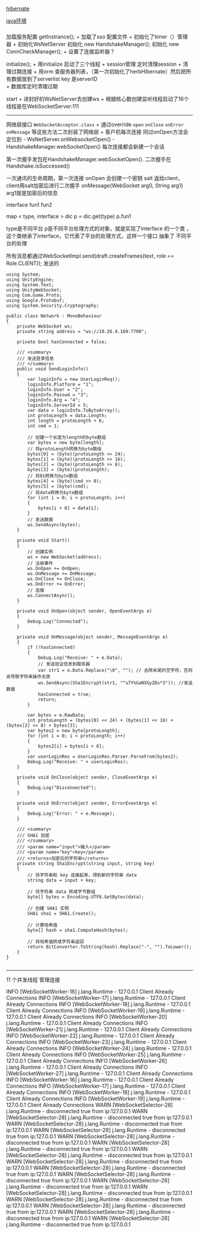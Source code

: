 [hibernate](hibernate.md)

[java环境](java环境.md)


### 

加载服务配置
getInstrance();
    + 加载了sso 配置文件
    + 初始化了timer（）管理器
    + 初始化WsNetServer
        初始化 new HandshakeManager();
        初始化 new ConnCheckManager();
    + 设置了连接监听器？


initialize();
    + 用initialize 启动了三个线程
        + session管理 定时清理session
        + 清理过期连接
        + 用orm 查服务器列表，（第一次初始化了herbHibernate）然后把所有数据放到了serverlist key 是serverID            
        + 数据库定时清理过期


start
    + 进封好的WsNetServer去创建ws
    + 根据核心数创建监听线程启动了16个线程是在WebSocketServer:111

---

网络层接口 
`WebSocketAcceptor.class`
    + 通过override `open` `onClose` `onError` `onMessage` 等这些方法二次封装了网络层
    + 客户机每次连接 同过onOpen方法会定位到
        - WsNetServer.onWebsocketOpen()
            -   HandshakeManager.webSocketOpen() 每次连接都会新建一个会话

第一次握手发包在HandshakeManager.webSocketOpen().
二次握手在 Handshake.isSuccessed()

一次通讯的生命周期，第一次连接
    onOpen 会创建一个密钥 salt 返给client，client用salt加密后进行二次握手
    onMessage(WebSocket arg0, String arg1) arg1就是加密后的信息

interface
    fun1
    fun2

map < type, interface > dic
p = dic.get(type)
p.fun1

type是不同平台 
p是不同平台处理方式的对象，就是实现了interface 的一个类 ，这个类继承了interface，它代表了平台的处理方式，这样一个接口 抽象了 不同平台的处理


所有消息都通过WebSocketImpl.send(draft.createFrames(text, role == Role.CLIENT)); 发送的

```Csharp
using System;
using UnityEngine;
using System.Text;
using UnityWebSocket;
using Com.Game.Proto;
using Google.Protobuf;
using System.Security.Cryptography;

public class Network : MonoBehaviour
{
    private WebSocket ws;
    private string address = "ws://10.26.4.169:7700";

    private bool hasConnected = false;

    /// <summary>
    /// 发送登录信息
    /// </summary>
    public void SendLoginInfo()
    {
        var loginInfo = new UserLoginReq();
        loginInfo.Platform = "1";
        loginInfo.User = "2";
        loginInfo.Passwd = "3";
        loginInfo.Arg = "4";
        loginInfo.ServerId = 5;
        var data = loginInfo.ToByteArray();
        int protoLength = data.Length;
        int length = protoLength + 6;
        int cmd = 1;

        // 创建一个长度为length的byte数组
        var bytes = new byte[length];
        // 将protoLength转换为byte数组
        bytes[0] = (byte)(protoLength >> 24);
        bytes[1] = (byte)(protoLength >> 16);
        bytes[2] = (byte)(protoLength >> 8);
        bytes[3] = (byte)(protoLength);
        // 将01转换为byte数组
        bytes[4] = (byte)(cmd >> 8);
        bytes[5] = (byte)(cmd);
        // 将data转换为byte数组
        for (int i = 0; i < protoLength; i++)
        {
            bytes[i + 6] = data[i];
        }
        // 发送数据
        ws.SendAsync(bytes);
    }

    private void Start()
    {
        // 创建实例
        ws = new WebSocket(address);
        // 注册事件
        ws.OnOpen += OnOpen;
        ws.OnMessage += OnMessage;
        ws.OnClose += OnClose;
        ws.OnError += OnError;
        // 连接
        ws.ConnectAsync();
    }

    private void OnOpen(object sender, OpenEventArgs e)
    {
        Debug.Log("Connected");
    }

    private void OnMessage(object sender, MessageEventArgs e)
    {
        if (!hasConnected)
        {
            Debug.Log("Receive: " + e.Data);
            // 发送验证信息到服务器
            var str1 = e.Data.Replace("\0", ""); // 去除末尾的空字符，否则会导致字符串操作无效
            ws.SendAsync(Sha1Encrypt(str1, "^u7Y%GaNXGyZDs*3")); //发送数据
            hasConnected = true;
            return;
        }

        var bytes = e.RawData;
        int protoLength = (bytes[0] << 24) + (bytes[1] << 16) + (bytes[2] << 8) + bytes[3];
        var bytes2 = new byte[protoLength];
        for (int i = 0; i < protoLength; i++)
        {
            bytes2[i] = bytes[i + 6];
        }
        var userLoginRes = UserLoginRes.Parser.ParseFrom(bytes2);
        Debug.Log("Receive: " + userLoginRes);
    }

    private void OnClose(object sender, CloseEventArgs e)
    {
        Debug.Log("Disconnected");
    }

    private void OnError(object sender, ErrorEventArgs e)
    {
        Debug.Log("Error: " + e.Message);
    }

    /// <summary>
    /// SHA1 加密
    /// </summary>
    /// <param name="input">输入</param>
    /// <param name="key">key</param>
    /// <returns>加密后的字符串</returns>
    private string Sha1Encrypt(string input, string key)
    {
        // 将字符串和 key 连接起来，得到新的字符串 data
        string data = input + key;

        // 将字符串 data 转成字节数组
        byte[] bytes = Encoding.UTF8.GetBytes(data);

        // 创建 SHA1 实例
        SHA1 sha1 = SHA1.Create();

        // 计算哈希值
        byte[] hash = sha1.ComputeHash(bytes);

        // 将哈希值转成字符串返回
        return BitConverter.ToString(hash).Replace("-", "").ToLower();
    }
}


```
--------

11 个并发线程 管理连接

INFO  [WebSocketWorker-16] j.lang.Runtime - 127.0.0.1 Client Already Connections 
INFO  [WebSocketWorker-17] j.lang.Runtime - 127.0.0.1 Client Already Connections 
INFO  [WebSocketWorker-18] j.lang.Runtime - 127.0.0.1 Client Already Connections 
INFO  [WebSocketWorker-19] j.lang.Runtime - 127.0.0.1 Client Already Connections 
INFO  [WebSocketWorker-20] j.lang.Runtime - 127.0.0.1 Client Already Connections 
INFO  [WebSocketWorker-21] j.lang.Runtime - 127.0.0.1 Client Already Connections 
INFO  [WebSocketWorker-22] j.lang.Runtime - 127.0.0.1 Client Already Connections 
INFO  [WebSocketWorker-23] j.lang.Runtime - 127.0.0.1 Client Already Connections 
INFO  [WebSocketWorker-24] j.lang.Runtime - 127.0.0.1 Client Already Connections 
INFO  [WebSocketWorker-25] j.lang.Runtime - 127.0.0.1 Client Already Connections 
INFO  [WebSocketWorker-26] j.lang.Runtime - 127.0.0.1 Client Already Connections 
INFO  [WebSocketWorker-27] j.lang.Runtime - 127.0.0.1 Client Already Connections 
INFO  [WebSocketWorker-16] j.lang.Runtime - 127.0.0.1 Client Already Connections 
INFO  [WebSocketWorker-17] j.lang.Runtime - 127.0.0.1 Client Already Connections 
INFO  [WebSocketWorker-18] j.lang.Runtime - 127.0.0.1 Client Already Connections 
INFO  [WebSocketWorker-19] j.lang.Runtime - 127.0.0.1 Client Already Connections 
WARN  [WebSocketSelector-28] j.lang.Runtime - disconnected true from ip:127.0.0.1 
WARN  [WebSocketSelector-28] j.lang.Runtime - disconnected true from ip:127.0.0.1 
WARN  [WebSocketSelector-28] j.lang.Runtime - disconnected true from ip:127.0.0.1 
WARN  [WebSocketSelector-28] j.lang.Runtime - disconnected true from ip:127.0.0.1 
WARN  [WebSocketSelector-28] j.lang.Runtime - disconnected true from ip:127.0.0.1 
WARN  [WebSocketSelector-28] j.lang.Runtime - disconnected true from ip:127.0.0.1 
WARN  [WebSocketSelector-28] j.lang.Runtime - disconnected true from ip:127.0.0.1 
WARN  [WebSocketSelector-28] j.lang.Runtime - disconnected true from ip:127.0.0.1 
WARN  [WebSocketSelector-28] j.lang.Runtime - disconnected true from ip:127.0.0.1 
WARN  [WebSocketSelector-28] j.lang.Runtime - disconnected true from ip:127.0.0.1 
WARN  [WebSocketSelector-28] j.lang.Runtime - disconnected true from ip:127.0.0.1 
WARN  [WebSocketSelector-28] j.lang.Runtime - disconnected true from ip:127.0.0.1 
WARN  [WebSocketSelector-28] j.lang.Runtime - disconnected true from ip:127.0.0.1 
WARN  [WebSocketSelector-28] j.lang.Runtime - disconnected true from ip:127.0.0.1 
WARN  [WebSocketSelector-28] j.lang.Runtime - disconnected true from ip:127.0.0.1 
WARN  [WebSocketSelector-28] j.lang.Runtime - disconnected true from ip:127.0.0.1 



